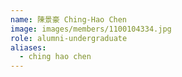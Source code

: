 ```yaml
---
name: 陳景豪 Ching-Hao Chen 
image: images/members/1100104334.jpg 
role: alumni-undergraduate
aliases:
  - ching hao chen
---
```

